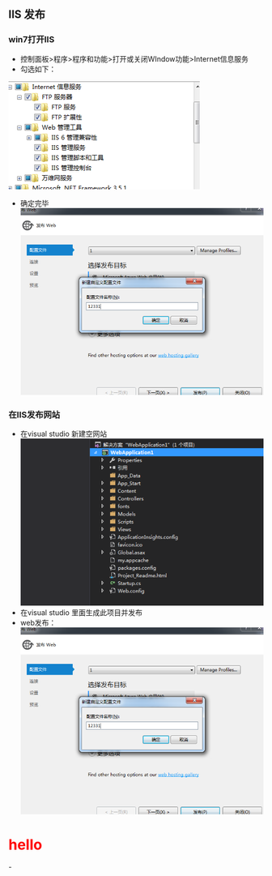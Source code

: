 ## IIS 发布
### win7打开IIS
 - 控制面板>程序>程序和功能>打开或关闭WIndow功能>Internet信息服务
 - 勾选如下：
 
 ![](/assets/微信图片_20170809151824.png)
 - 确定完毕
![](/assets/微信图片_20170809152538.png)
### 在IIS发布网站
  - 在visual studio 新建空网站
  ![](/assets/微信图片_20170809152310.png)
  - 在visual studio 里面生成此项目并发布
  - web发布：
   ![](/assets/微信图片_20170809152538.png)
  
   <h1 style="color:#f00;">hello</h1>
   - 
 